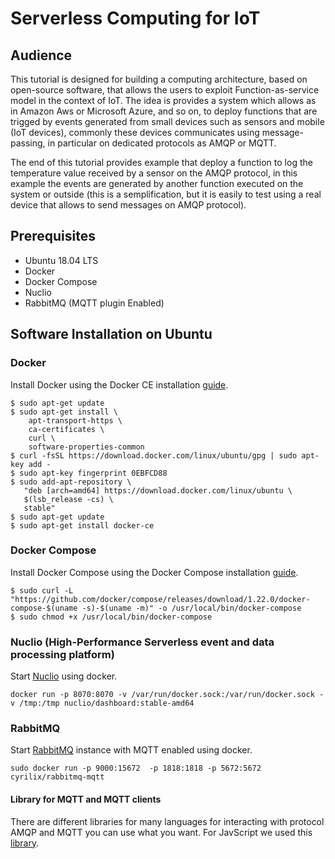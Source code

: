 # Serverless Computing for IoT

## Audience
This tutorial is designed for building a computing architecture, based on open-source software,  that allows the users to exploit Function-as-service model in the context of IoT. The idea is provides a system which allows as in Amazon Aws or Microsoft Azure, and so on, to deploy functions that are trigged by events generated from small devices such as sensors and  mobile (IoT devices), commonly these devices communicates using message-passing, in particular on dedicated protocols as AMQP or MQTT.  

The end of this tutorial provides example that deploy a function to log the temperature value received by a sensor on the AMQP protocol, in this example the events are generated by another function executed on the system or outside (this is a semplification, but it is easily to test using a real device that allows to send messages on AMQP protocol).

## Prerequisites
- Ubuntu 18.04 LTS
- Docker 
- Docker Compose
- Nuclio
- RabbitMQ (MQTT plugin Enabled)

## Software Installation on Ubuntu 

### Docker

Install Docker using the Docker CE installation [guide](https://docs.docker.com/install/linux/docker-ce/ubuntu/#extra-steps-for-aufs).

```
$ sudo apt-get update
$ sudo apt-get install \
    apt-transport-https \
    ca-certificates \
    curl \
    software-properties-common
$ curl -fsSL https://download.docker.com/linux/ubuntu/gpg | sudo apt-key add -
$ sudo apt-key fingerprint 0EBFCD88
$ sudo add-apt-repository \
   "deb [arch=amd64] https://download.docker.com/linux/ubuntu \
   $(lsb_release -cs) \
   stable"
$ sudo apt-get update
$ sudo apt-get install docker-ce
```

### Docker Compose
Install Docker Compose using the Docker Compose installation [guide](https://docs.docker.com/compose/install/#install-compose).

```
$ sudo curl -L "https://github.com/docker/compose/releases/download/1.22.0/docker-compose-$(uname -s)-$(uname -m)" -o /usr/local/bin/docker-compose
$ sudo chmod +x /usr/local/bin/docker-compose
```

### Nuclio (High-Performance Serverless event and data processing platform)

Start [Nuclio](https://github.com/nuclio/nuclio) using docker.

```
docker run -p 8070:8070 -v /var/run/docker.sock:/var/run/docker.sock -v /tmp:/tmp nuclio/dashboard:stable-amd64
```

### RabbitMQ 

Start [RabbitMQ](https://www.rabbitmq.com) instance with MQTT enabled using docker.
```
sudo docker run -p 9000:15672  -p 1818:1818 -p 5672:5672  cyrilix/rabbitmq-mqtt 
```
#### Library for MQTT and MQTT clients

There are different libraries for many languages for interacting with protocol AMQP and MQTT you can use what you want. For JavScript we used this [library](https://github.com/squaremo/amqp.node).
